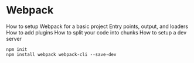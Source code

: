 # Webpack
How to setup Webpack for a basic project
Entry points, output, and loaders
How to add plugins
How to split your code into chunks
How to setup a dev server

```
npm init
npm install webpack webpack-cli --save-dev

```